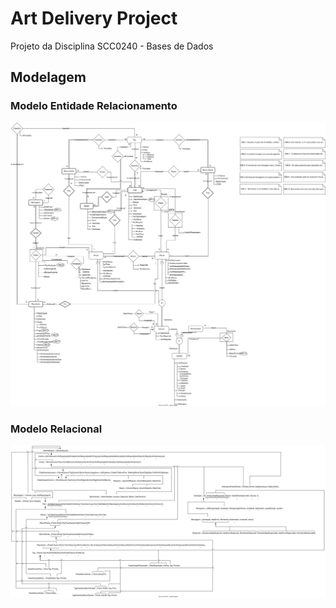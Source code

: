 # Art Delivery Project

Projeto da Disciplina SCC0240 - Bases de Dados


## Modelagem

### Modelo Entidade Relacionamento
![MER](./modeling/MER.svg)

### Modelo Relacional
![Modelo Relacional](./modeling/Modelo%20Relacional.svg)



